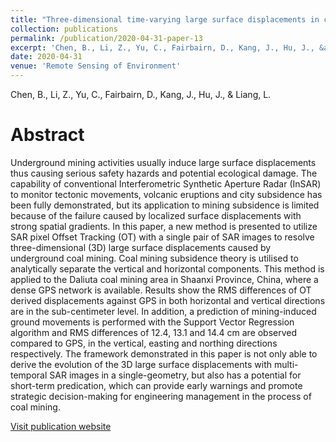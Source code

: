 ```yaml
---
title: "Three-dimensional time-varying large surface displacements in coal exploiting areas revealed through integration of SAR pixel offset measurements and mining subsidence model"
collection: publications
permalink: /publication/2020-04-31-paper-13
excerpt: 'Chen, B., Li, Z., Yu, C., Fairbairn, D., Kang, J., Hu, J., &amp; Liang, L.'
date: 2020-04-31
venue: 'Remote Sensing of Environment'
---
```

Chen, B., Li, Z., Yu, C., Fairbairn, D., Kang, J., Hu, J., &amp; Liang, L.

Abstract
=====
Underground mining activities usually induce large surface displacements thus causing serious safety hazards and potential ecological damage. The capability of conventional Interferometric Synthetic Aperture Radar (InSAR) to monitor tectonic movements, volcanic eruptions and city subsidence has been fully demonstrated, but its application to mining subsidence is limited because of the failure caused by localized surface displacements with strong spatial gradients. In this paper, a new method is presented to utilize SAR pixel Offset Tracking (OT) with a single pair of SAR images to resolve three-dimensional (3D) large surface displacements caused by underground coal mining. Coal mining subsidence theory is utilised to analytically separate the vertical and horizontal components. This method is applied to the Daliuta coal mining area in Shaanxi Province, China, where a dense GPS network is available. Results show the RMS differences of OT derived displacements against GPS in both horizontal and vertical directions are in the sub-centimeter level. In addition, a prediction of mining-induced ground movements is performed with the Support Vector Regression algorithm and RMS differences of 12.4, 13.1 and 14.4 cm are observed compared to GPS, in the vertical, easting and northing directions respectively. The framework demonstrated in this paper is not only able to derive the evolution of the 3D large surface displacements with multi-temporal SAR images in a single-geometry, but also has a potential for short-term predication, which can provide early warnings and promote strategic decision-making for engineering management in the process of coal mining.  

[Visit publication website](https://doi.org/10.1016/j.rse.2020.111663)